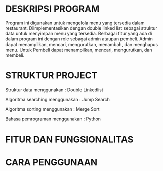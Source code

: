 # DESKRIPSI PROGRAM
Program ini digunakan untuk mengelola menu yang tersedia dalam restaurant. Diimplementasikan dengan double linked list sebagai struktur data untuk menyimpan menu yang tersedia. Berbagai fitur yang ada di dalam program ini dengan role sebagai admin ataupun pembeli. Admin dapat menampilkan, mencari, mengurutkan, menambah, dan menghapus menu. Untuk Pembeli dapat menampilkan, mencari, mengurutkan, dan membeli.

# STRUKTUR PROJECT
Struktur data menggunakan       : Double Linkedlist

Algoritma searching menggunakan : Jump Search

Algoritma sorting menggunakan   : Merge Sort

Bahasa pemrograman menggunakan  : Python

# FITUR DAN FUNGSIONALITAS

# CARA PENGGUNAAN

